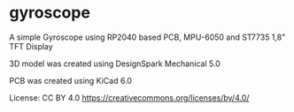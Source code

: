 # gyroscope

A simple Gyroscope using RP2040 based PCB, MPU-6050 and ST7735 1,8" TFT Display

3D model was created using DesignSpark Mechanical 5.0

PCB was created using KiCad 6.0


License: CC BY 4.0
https://creativecommons.org/licenses/by/4.0/
